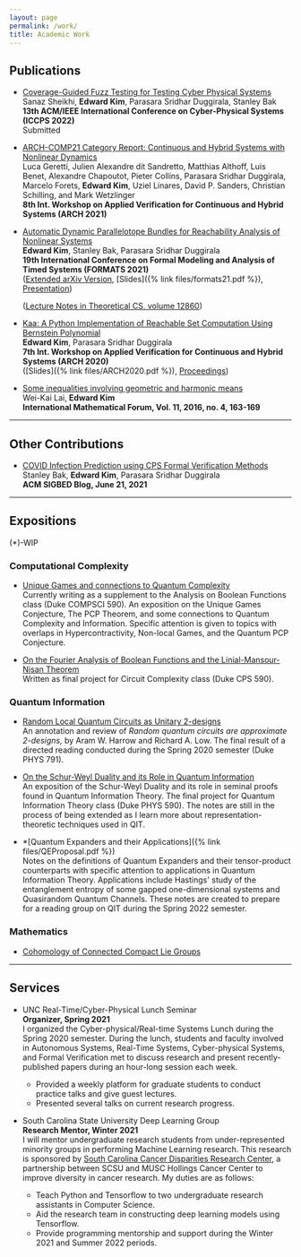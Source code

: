 ```yaml
---
layout: page
permalink: /work/
title: Academic Work
---
```


## Publications

* [Coverage-Guided Fuzz Testing for Testing Cyber Physical Systems]()  
  Sanaz Sheikhi, **Edward Kim**, Parasara Sridhar Duggirala, Stanley Bak  
  **13th ACM/IEEE International Conference on Cyber-Physical Systems (ICCPS 2022)**    
  Submitted


* [ARCH-COMP21 Category Report: Continuous and Hybrid Systems with Nonlinear Dynamics]()  
  Luca Geretti, Julien Alexandre dit Sandretto, Matthias Althoff, Luis Benet, Alexandre Chapoutot, Pieter Collins, Parasara Sridhar Duggirala, Marcelo Forets, **Edward Kim**, Uziel Linares, David P. Sanders, Christian Schilling, and Mark Wetzlinger  
  **8th Int. Workshop on Applied Verification for Continuous and Hybrid Systems (ARCH 2021)**


* [Automatic Dynamic Parallelotope Bundles for Reachability Analysis of Nonlinear Systems]()  
  **Edward Kim**, Stanley Bak, Parasara Sridhar Duggirala  
  **19th International Conference on Formal Modeling and Analysis of Timed Systems (FORMATS 2021)**     
  ([Extended arXiv Version](https://arxiv.org/abs/2105.11796), [Slides]({% link files/formats21.pdf %}), [Presentation](https://www.youtube.com/watch?v=YKyXf3_O5XM))  

  ([Lecture Notes in Theoretical CS, volume 12860](https://link.springer.com/book/10.1007/978-3-030-85037-1))

* [Kaa: A Python Implementation of Reachable Set Computation Using Bernstein Polynomial](https://easychair.org/publications/open/Flp2)  
  **Edward Kim**, Parasara Sridhar Duggirala  
 **7th Int. Workshop on Applied Verification for Continuous and Hybrid Systems (ARCH 2020)**  
 ([Slides]({% link files/ARCH2020.pdf %}), [Proceedings](https://easychair.org/publications/volume/ARCH20))

* [Some inequalities involving geometric and harmonic means]()  
  Wei-Kai Lai, **Edward Kim**  
  **International Mathematical Forum, Vol. 11, 2016, no. 4, 163-169**

---

## Other Contributions

* [COVID Infection Prediction using CPS Formal Verification Methods](https://sigbed.org/2021/06/21/sidbed-blog-covid-formal-verification/)  
  Stanley Bak, **Edward Kim**, Parasara Sridhar Duggirala  
  **ACM SIGBED Blog, June 21, 2021**

---

## Expositions

(*)-WIP

### Computational Complexity

* [Unique Games and connections to Quantum Complexity](https://github.com/ekim1919/Research/blob/master/Complexity/UGC/ugc.pdf)       
Currently writing as a supplement to the Analysis on Boolean Functions class (Duke COMPSCI 590). An exposition on the Unique Games Conjecture, The PCP Theorem, and some connections to Quantum Complexity and Information. Specific attention is given to topics with overlaps in Hypercontractivity, Non-local Games, and the Quantum PCP Conjecture.

* [On the Fourier Analysis of Boolean Functions and the Linial-Mansour-Nisan Theorem](https://github.com/ekim1919/Research/blob/master/Complexity/LMNTheorem/paper.pdf)  
  Written as final project for Circuit Complexity class (Duke CPS 590).

### Quantum Information

* [Random Local Quantum Circuits as Unitary 2-designs](https://github.com/ekim1919/Research/blob/master/QIT/2Designs/final.pdf)  
    An annotation and review of _Random quantum circuits are approximate 2-designs,_ by Aram W. Harrow and Richard A. Low. The final result of a directed reading conducted during the Spring 2020 semester (Duke PHYS 791).

* [On the Schur-Weyl Duality and its Role in Quantum Information](https://github.com/ekim1919/QuanInformation/blob/master/SchurWeyl/final.pdf)  
  An exposition of the Schur-Weyl Duality and its role in seminal proofs found in Quantum Information Theory. The final project for Quantum Information Theory class (Duke PHYS 590). The notes are still in the process of being extended as I learn more about representation-theoretic techniques used in QIT.

* *[Quantum Expanders and their Applications]({% link files/QEProposal.pdf %})  
  Notes on the definitions of Quantum Expanders and their tensor-product counterparts with specific attention to applications in Quantum Information Theory. Applications include Hastings' study of the entanglement entropy of some gapped one-dimensional systems and Quasirandom Quantum Channels. These notes are created to prepare for a reading group on QIT during the Spring 2022 semester.

### Mathematics

* [Cohomology of Connected Compact Lie Groups](https://github.com/ekim1919/Research/blob/master/LieGroups/CohomologyofLG/cohom.pdf)  

---

## Services

- UNC Real-Time/Cyber-Physical Lunch Seminar  
  **Organizer, Spring 2021**  
  I organized the Cyber-physical/Real-time Systems Lunch during the Spring 2020 semester. During the lunch, students and faculty involved in Autonomous Systems, Real-Time Systems, Cyber-physical Systems, and Formal Verification met to discuss research and present recently-published papers during an hour-long session each week.  

    - Provided a weekly platform for graduate students to conduct practice talks and give guest lectures.
    - Presented several talks on current research progress.


- South Carolina State University Deep Learning Group  
  **Research Mentor, Winter 2021**  
  I will mentor undergraduate research students from under-represented minority groups in performing Machine Learning research. This research is sponsored by [South Carolina Cancer Disparities Research Center](https://hollingscancercenter.musc.edu/outreach/statewide-commitments/sc-cadre), a partnership between SCSU and MUSC Hollings Cancer Center to improve diversity in cancer research. My duties are as follows:

    - Teach Python and Tensorflow to two undergraduate research assistants in Computer Science.
    - Aid the research team in constructing deep learning models using Tensorflow.
    - Provide programming mentorship and support during the Winter 2021 and Summer 2022 periods.  
